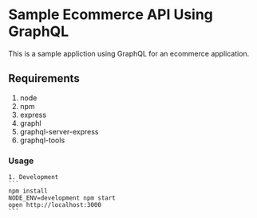 Sample Ecommerce API Using GraphQL
==================================

This is a sample appliction using GraphQL for an ecommerce application.

## Requirements

1. node
2. npm
3. express
4. graphl
5. graphql-server-express
6. graphql-tools

### Usage
    1. Development
    ```
    npm install        
    NODE_ENV=development npm start
    open http://localhost:3000
    ```
